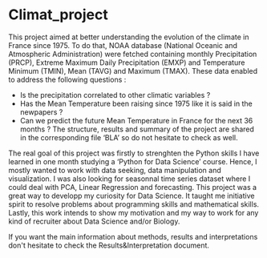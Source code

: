 # Climat_project

This project aimed at better understanding the evolution of the climate in France since 1975. To do that, NOAA database (National Oceanic and Atmospheric Administration) were fetched containing monthly Precipitation (PRCP), Extreme Maximum Daily Precipitation (EMXP) and Temperature Minimum (TMIN), Mean (TAVG) and Maximum (TMAX). 
These data enabled to address the following questions :
-	Is the precipitation correlated to other climatic variables ?
-	Has the Mean Temperature been raising since 1975 like it is said in the newpapers ?
-	Can we predict the future Mean Temperature in France for the next 36 months ?
The structure, results and summary of the project are shared in the corresponding file ‘BLA’ so do not hesitate to check as well.


The real goal of this project was firstly to strenghten the Python skills I have learned in one month studying a ‘Python for Data Science’ course. Hence, I mostly wanted to work with data seeking, data manipulation and visualization. I was also looking for seasonnal time series dataset where I could deal with PCA, Linear Regression and forecasting.
This project was a great way to developp my curiosity for Data Science. It taught me initiative spirit to resolve problems about programming skills and mathematical skills. 
Lastly, this work intends to show my motivation and my way to work for any kind of recruiter about Data Science and/or Biology.
 
 
If you want the main information about methods, results and interpretations don't hesitate to check the Results&Interpretation document.
